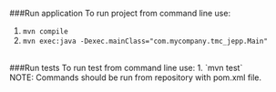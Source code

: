 ###Run application
To run project from command line use:
1. `mvn compile`
2. `mvn exec:java -Dexec.mainClass="com.mycompany.tmc_jepp.Main"`
<br>
###Run tests
To run test from command line use:
1. `mvn test`
<br>
NOTE: Commands should be run from repository with pom.xml file.
